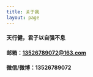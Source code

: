 ```yaml
---
title: 关于我
layout: page
---
```

#### 天行健，君子以自强不息

#### 邮箱：13526789072@163.com

#### 微信/微博：13526789072